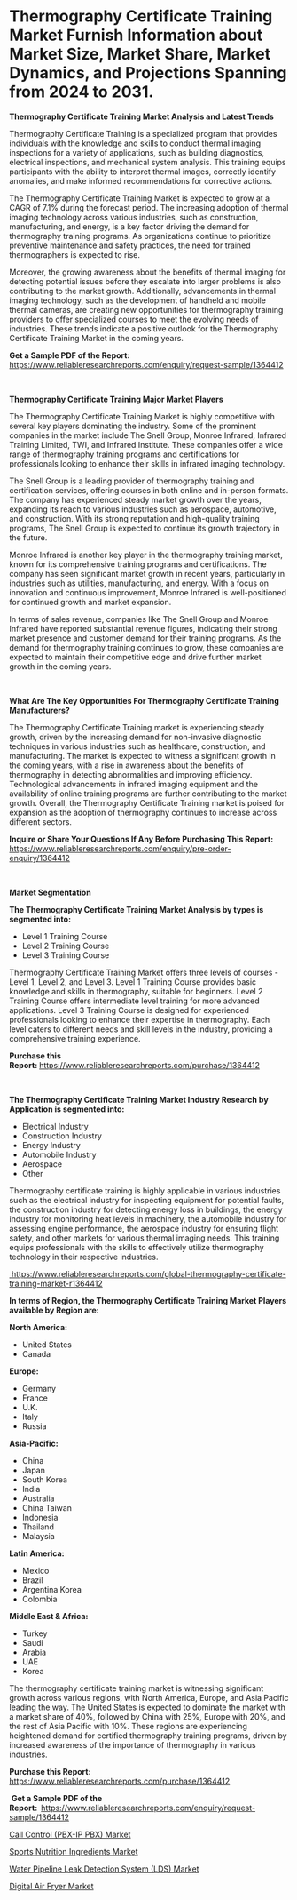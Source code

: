<p><h1>Thermography Certificate Training Market Furnish Information about Market Size, Market Share, Market Dynamics, and Projections Spanning from 2024 to 2031.</h1></p><p><strong>Thermography Certificate Training Market Analysis and Latest Trends</strong></p>
<p><p>Thermography Certificate Training is a specialized program that provides individuals with the knowledge and skills to conduct thermal imaging inspections for a variety of applications, such as building diagnostics, electrical inspections, and mechanical system analysis. This training equips participants with the ability to interpret thermal images, correctly identify anomalies, and make informed recommendations for corrective actions.</p><p>The Thermography Certificate Training Market is expected to grow at a CAGR of 7.1% during the forecast period. The increasing adoption of thermal imaging technology across various industries, such as construction, manufacturing, and energy, is a key factor driving the demand for thermography training programs. As organizations continue to prioritize preventive maintenance and safety practices, the need for trained thermographers is expected to rise.</p><p>Moreover, the growing awareness about the benefits of thermal imaging for detecting potential issues before they escalate into larger problems is also contributing to the market growth. Additionally, advancements in thermal imaging technology, such as the development of handheld and mobile thermal cameras, are creating new opportunities for thermography training providers to offer specialized courses to meet the evolving needs of industries. These trends indicate a positive outlook for the Thermography Certificate Training Market in the coming years.</p></p>
<p><strong>Get a Sample PDF of the Report:&nbsp;</strong> <a href="https://www.reliableresearchreports.com/enquiry/request-sample/1364412">https://www.reliableresearchreports.com/enquiry/request-sample/1364412</a></p>
<p>&nbsp;</p>
<p><strong>Thermography Certificate Training Major Market Players</strong></p>
<p><p>The Thermography Certificate Training Market is highly competitive with several key players dominating the industry. Some of the prominent companies in the market include The Snell Group, Monroe Infrared, Infrared Training Limited, TWI, and Infrared Institute. These companies offer a wide range of thermography training programs and certifications for professionals looking to enhance their skills in infrared imaging technology.</p><p>The Snell Group is a leading provider of thermography training and certification services, offering courses in both online and in-person formats. The company has experienced steady market growth over the years, expanding its reach to various industries such as aerospace, automotive, and construction. With its strong reputation and high-quality training programs, The Snell Group is expected to continue its growth trajectory in the future.</p><p>Monroe Infrared is another key player in the thermography training market, known for its comprehensive training programs and certifications. The company has seen significant market growth in recent years, particularly in industries such as utilities, manufacturing, and energy. With a focus on innovation and continuous improvement, Monroe Infrared is well-positioned for continued growth and market expansion.</p><p>In terms of sales revenue, companies like The Snell Group and Monroe Infrared have reported substantial revenue figures, indicating their strong market presence and customer demand for their training programs. As the demand for thermography training continues to grow, these companies are expected to maintain their competitive edge and drive further market growth in the coming years.</p></p>
<p>&nbsp;</p>
<p><strong>What Are The Key Opportunities For Thermography Certificate Training Manufacturers?</strong></p>
<p><p>The Thermography Certificate Training market is experiencing steady growth, driven by the increasing demand for non-invasive diagnostic techniques in various industries such as healthcare, construction, and manufacturing. The market is expected to witness a significant growth in the coming years, with a rise in awareness about the benefits of thermography in detecting abnormalities and improving efficiency. Technological advancements in infrared imaging equipment and the availability of online training programs are further contributing to the market growth. Overall, the Thermography Certificate Training market is poised for expansion as the adoption of thermography continues to increase across different sectors.</p></p>
<p><strong>Inquire or Share Your Questions If Any Before Purchasing This Report:</strong> <a href="https://www.reliableresearchreports.com/enquiry/pre-order-enquiry/1364412">https://www.reliableresearchreports.com/enquiry/pre-order-enquiry/1364412</a></p>
<p>&nbsp;</p>
<p><strong>Market Segmentation</strong></p>
<p><strong>The Thermography Certificate Training Market Analysis by types is segmented into:</strong></p>
<p><ul><li>Level 1 Training Course</li><li>Level 2 Training Course</li><li>Level 3 Training Course</li></ul></p>
<p><p>Thermography Certificate Training Market offers three levels of courses - Level 1, Level 2, and Level 3. Level 1 Training Course provides basic knowledge and skills in thermography, suitable for beginners. Level 2 Training Course offers intermediate level training for more advanced applications. Level 3 Training Course is designed for experienced professionals looking to enhance their expertise in thermography. Each level caters to different needs and skill levels in the industry, providing a comprehensive training experience.</p></p>
<p><strong>Purchase this Report:&nbsp;</strong><a href="https://www.reliableresearchreports.com/purchase/1364412">https://www.reliableresearchreports.com/purchase/1364412</a></p>
<p>&nbsp;</p>
<p><strong>The Thermography Certificate Training Market Industry Research by Application is segmented into:</strong></p>
<p><ul><li>Electrical Industry</li><li>Construction Industry</li><li>Energy Industry</li><li>Automobile Industry</li><li>Aerospace</li><li>Other</li></ul></p>
<p><p>Thermography certificate training is highly applicable in various industries such as the electrical industry for inspecting equipment for potential faults, the construction industry for detecting energy loss in buildings, the energy industry for monitoring heat levels in machinery, the automobile industry for assessing engine performance, the aerospace industry for ensuring flight safety, and other markets for various thermal imaging needs. This training equips professionals with the skills to effectively utilize thermography technology in their respective industries.</p></p>
<p><a href="https://www.reliableresearchreports.com/global-thermography-certificate-training-market-r1364412">&nbsp;https://www.reliableresearchreports.com/global-thermography-certificate-training-market-r1364412</a></p>
<p><strong>In terms of Region, the Thermography Certificate Training Market Players available by Region are:</strong></p>
<p>
    <p> <strong> North America: </strong>
        <ul>
            <li>United States</li>
            <li>Canada</li>
        </ul>
        </p> 
    <p> <strong> Europe: </strong>
        <ul>
            <li>Germany</li>
            <li>France</li>
            <li>U.K.</li>
            <li>Italy</li>
            <li>Russia</li>
        </ul>
        </p> 
    <p> <strong> Asia-Pacific: </strong>
        <ul>
            <li>China</li>
            <li>Japan</li>
            <li>South Korea</li>
            <li>India</li>
            <li>Australia</li>
            <li>China Taiwan</li>
            <li>Indonesia</li>
            <li>Thailand</li>
            <li>Malaysia</li>
        </ul>
        </p> 
    <p> <strong> Latin America: </strong>
        <ul>
            <li>Mexico</li>
            <li>Brazil</li>
            <li>Argentina Korea</li>
            <li>Colombia</li>
        </ul>
        </p> 
    <p> <strong> Middle East & Africa: </strong>
        <ul>
            <li>Turkey</li>
            <li>Saudi</li>
            <li>Arabia</li>
            <li>UAE</li>
            <li>Korea</li>
        </ul>
    </p>
    </p>
<p><p>The thermography certificate training market is witnessing significant growth across various regions, with North America, Europe, and Asia Pacific leading the way. The United States is expected to dominate the market with a market share of 40%, followed by China with 25%, Europe with 20%, and the rest of Asia Pacific with 10%. These regions are experiencing heightened demand for certified thermography training programs, driven by increased awareness of the importance of thermography in various industries.</p></p>
<p><strong>Purchase this Report: </strong><a href="https://www.reliableresearchreports.com/purchase/1364412">https://www.reliableresearchreports.com/purchase/1364412</a></p>
<p>&nbsp;<strong>Get a Sample PDF of the Report:&nbsp;&nbsp;</strong><a href="https://www.reliableresearchreports.com/enquiry/request-sample/1364412">https://www.reliableresearchreports.com/enquiry/request-sample/1364412</a></p>
<p><strong></strong></p>
<p><p><a href="https://github.com/mdkiwi4kiwi/Market-Research-Report-List-1/blob/main/call-control-pbx-ip-pbx-market.md">Call Control (PBX-IP PBX) Market</a></p><p><a href="https://medium.com/@emma.white454357/sports-nutrition-ingredients-market-size-growth-trends-statistics-forecasts-2024-2031-6770846d2a35">Sports Nutrition Ingredients Market</a></p><p><a href="https://github.com/dancokkoe288/Market-Research-Report-List-1/blob/main/water-pipeline-leak-detection-system-lds-market.md">Water Pipeline Leak Detection System (LDS) Market</a></p><p><a href="https://medium.com/@bernadette.james576/digital-air-fryer-market-size-share-trends-analysis-report-by-product-drawer-type-lid-type-96805d3e2a24">Digital Air Fryer Market</a></p></p>